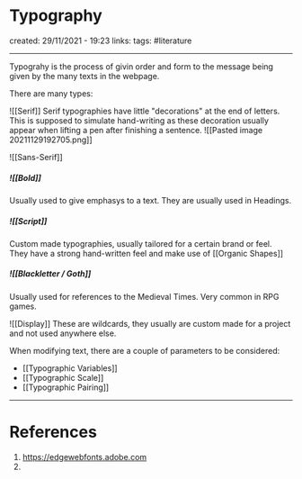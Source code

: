 # Typography
created: 29/11/2021 - 19:23
links:
tags: #literature

---

Typograhy is the process of givin order and form to the message being given by the many texts in the webpage.


There are many types:

![[Serif]]
Serif typographies have little "decorations" at the end of letters. This is supposed to simulate hand-writing as these decoration usually appear when lifting a pen after finishing a sentence.
![[Pasted image 20211129192705.png]]

![[Sans-Serif]]

##### ![[Bold]]
Usually used to give emphasys to a text. They are usually used in Headings.

##### ![[Script]]
Custom made typographies, usually tailored for a certain brand or feel. They have a strong hand-written feel and make use of [[Organic Shapes]]

##### ![[Blackletter / Goth]]
Usually used for references to the Medieval Times. Very common in RPG games.

 ![[Display]]
These are wildcards, they usually are custom made for a project and not used anywhere else.

When modifying text, there are a couple of parameters to be considered:
- [[Typographic Variables]]
- [[Typographic Scale]]
- [[Typographic Pairing]]



---

# References
1. https://edgewebfonts.adobe.com
2. 
